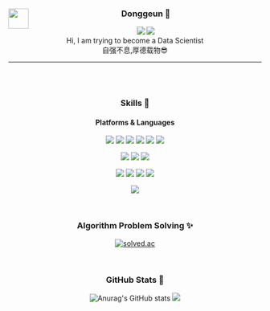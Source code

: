 
<div align="center">    
 <img align="left" width="40" src="https://user-images.githubusercontent.com/75469131/213887734-1f8f0fb6-4395-4aa6-b828-3b44b96d8f0f.gif" /> 
<!--<img width="40" src="https://user-images.githubusercontent.com/75469131/213887734-1f8f0fb6-4395-4aa6-b828-3b44b96d8f0f.gif" /> -->
<!-- <img align="right" height="100" src="https://user-images.githubusercontent.com/75469131/213887495-9953614d-3516-4781-98a2-17908e379c4f.gif" /></a> -->

  ### Donggeun 🤞
  <a href="mailto:kdk7854@gmail.com" target="_blank"><img src="https://img.shields.io/badge/kdk7854@gmail.com-EA4335?style=flat-square&logo=Gmail&logoColor=white"/></a>
    <a href="https://kangdg94.github.io/" target="_blank"><img src="https://img.shields.io/badge/Tech_Blog-DD0B78?style=flat-square&logo=GitHub%20Sponsors&logoColor=white"/></a>
 </br>
 Hi, I am trying to become a Data Scientist </br> 自强不息,厚德载物😎
 
  
  ---
  

<br/><br/>

### Skills 💪
#### Platforms & Languages
<p> 
 <img src="https://img.shields.io/badge/C++-00599C?style=flat-square&logo=C%2B%2B&logoColor=white" /> 
 <img src="https://img.shields.io/badge/Python-3776AB?style=flat-square&logo=Python&logoColor=white" />
 <img src="https://img.shields.io/badge/C-A8B9CC?style=flat-square&logo=C&logoColor=white" />
 <img src="https://img.shields.io/badge/Spring-6DB33F?style=flat-square&logo=Spring&logoColor=white" />
 <img src="https://img.shields.io/badge/Spring%20Boot-6DB33F?style=flat-square&logo=Spring%20Boot&logoColor=white" />
 <img src="https://img.shields.io/badge/Java-FA7343?style=flat-square&logo=Java&logoColor=white" />
</p>
<p>
 <img src="https://img.shields.io/badge/Apache%20Hadoop-66CCFF?style=flat-square&logo=Apache%20Hadoop&logoColor=black"/>
 <img src="https://img.shields.io/badge/Apache%20Kafka-231F20?style=flat-square&logo=Apache%20Kafka&logoColor=white"/> 
 <img src="https://img.shields.io/badge/Apache%20Nifi-4ACBD6?style=flat-square&logo=Apache%20Nifi&logoColor=white"/>
</p>
 <p>
 <img src="https://img.shields.io/badge/Apache%20Hive-FDEE21?style=flat-square&logo=Apache%20Hive&logoColor=black"/>
 <img src="https://img.shields.io/badge/HBase-EF2929?style=flat-square&logo=phpMyAdmin&logoColor=white"/>
 <img src="https://img.shields.io/badge/PostgreSQL-4169E1?style=flat-square&logo=PostgreSQL&logoColor=white"/>
 <img src="https://img.shields.io/badge/MySQL-4479A1?style=flat-square&logo=MySQL&logoColor=white"/>
</p>
<p>
<img src="https://img.shields.io/badge/Docker-2496ED?style=flat-square&logo=Docker&logoColor=white"/>
</p>
 </br>
 
 <!-- <h2> Algorithm </h2> -->
 ### Algorithm Problem Solving ✨
 
<p>
 
 <!--[![Solved.ac Profile](http://mazassumnida.wtf/api/generate_badge?boj=kdk7854)](https://solved.ac/kdk7854)-->
 <a href="https://solved.ac/kdk7854"><img alt="solved.ac" src="http://mazassumnida.wtf/api/mini/generate_badge?boj=kdk7854"/></a>

</br>

 </p>
 
 ### GitHub Stats 🚀 

 
![Anurag's GitHub stats](https://github-readme-stats.vercel.app/api?username=kangdg94&show_icons=true&theme=radical)
<img align="centerleft" src="https://github-readme-stats.vercel.app/api/top-langs/?username=seondal&theme=dracula&exclude_repo=clone-web-scrapper,clone-zoom&hide=Procfile&layout=compact&langs_count=10"/>

</div>
